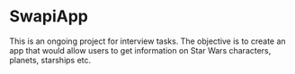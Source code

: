 # SwapiApp
This is an ongoing project for interview tasks. The objective is to create an app that would allow users to get information on Star Wars characters, planets, starships etc.
